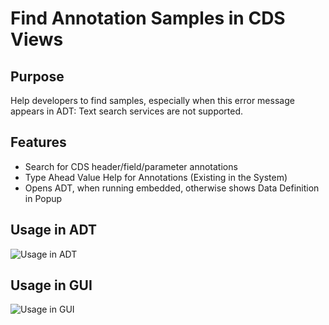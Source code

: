 # Find Annotation Samples in CDS Views

## Purpose

Help developers to find samples, especially when this error message appears in ADT: Text search services are not supported.

## Features

- Search for CDS header/field/parameter annotations
- Type Ahead Value Help for Annotations (Existing in the System)
- Opens ADT, when running embedded, otherwise shows Data Definition in Popup

## Usage in ADT

![Usage in ADT](https://user-images.githubusercontent.com/20442467/197277616-bde794fd-55bb-40e5-aa75-bc55e0347ce8.gif)

## Usage in GUI

![Usage in GUI](https://user-images.githubusercontent.com/20442467/197277782-638cbe96-242a-43a2-917b-88c2fd5b836b.gif)
